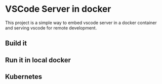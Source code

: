# VSCode Server in docker

This project is a simple way to embed vscode server in a docker container and serving vscode for remote development.

## Build it

## Run it in local docker

## Kubernetes